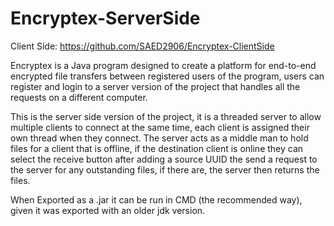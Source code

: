 # Encryptex-ServerSide

Client Side: https://github.com/SAED2906/Encryptex-ClientSide

Encryptex is a Java program designed to create a platform for end-to-end encrypted file transfers between registered users of the program, users can register and login to a server version of the project that handles all the requests on a different computer.

This is the server side version of the project, it is a threaded server to allow multiple clients to connect at the same time, each client is assigned their own thread when they connect. The server acts as a middle man to hold files for a client that is offline, if the destination client is online they can select the receive button after adding a source UUID the send a request to the server for any outstanding files, if there are, the server then returns the files.


When Exported as a .jar it can be run in CMD (the recommended way), given it was exported with an older jdk version.
